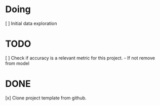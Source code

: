 # Doing
[ ] Initial data exploration


# TODO
[ ] Check if accuracy is a relevant metric for this project.
    - If not remove from model


# DONE
[x] Clone project template from github.
